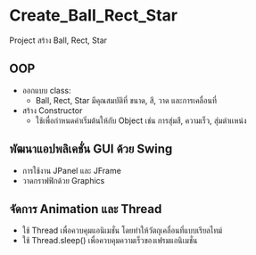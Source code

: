 # Create_Ball_Rect_Star

Project สร้าง Ball, Rect, Star
## OOP
- ออกแบบ class:
  - Ball, Rect, Star มีคุณสมบัติที่ ขนาด, สี, วาด และการเคลื่อนที่
- สร้าง Constructor
  - ใช้เพื่อกำหนดค่าเริ่มต้นให้กับ Object เช่น การสุ่มสี, ความเร็ว, สุ่มตำเเหน่ง
  
## พัฒนาแอปพลิเคชั่น GUI ด้วย Swing
- การใช้งาน JPanel และ JFrame
- วาดกราฟฟิกด้วย Graphics
  
## จัดการ Animation และ Thread
- ใช้ Thread เพื่อควบคุมแอนิเมชั่น โดยทำให้วัตถุเคลื่อนที่แบบเรียลไทม์
- ใช้ Thread.sleep() เพื่อควบคุมความเร็วของเฟรมแอนิเมชั่น
